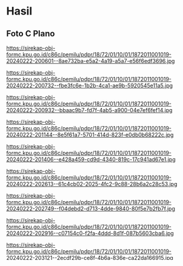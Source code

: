# Hasil

## Foto C Plano

https://sirekap-obj-formc.kpu.go.id/c86c/pemilu/pdpr/18/72/01/10/01/1872011001019-20240222-200601--8ae732ba-e5a2-4a19-a5a7-e56f6edf3696.jpg

https://sirekap-obj-formc.kpu.go.id/c86c/pemilu/pdpr/18/72/01/10/01/1872011001019-20240222-200732--fbe3fc6e-1b2b-4ca1-ae9b-5920545e11a5.jpg

https://sirekap-obj-formc.kpu.go.id/c86c/pemilu/pdpr/18/72/01/10/01/1872011001019-20240222-200932--bbaac9b7-fd7f-4ab5-a900-04e7ef6fef14.jpg

https://sirekap-obj-formc.kpu.go.id/c86c/pemilu/pdpr/18/72/01/10/01/1872011001019-20240222-201144--8e5f61a7-5701-414d-823f-e0db0b68222c.jpg

https://sirekap-obj-formc.kpu.go.id/c86c/pemilu/pdpr/18/72/01/10/01/1872011001019-20240222-201406--e428a459-cd9d-4340-819c-17c941ad67e1.jpg

https://sirekap-obj-formc.kpu.go.id/c86c/pemilu/pdpr/18/72/01/10/01/1872011001019-20240222-202613--61c4cb02-2025-4fc2-9c88-28b6a2c28c53.jpg

https://sirekap-obj-formc.kpu.go.id/c86c/pemilu/pdpr/18/72/01/10/01/1872011001019-20240222-202749--f04debd2-d713-4dde-9840-80f5e7b2fb7f.jpg

https://sirekap-obj-formc.kpu.go.id/c86c/pemilu/pdpr/18/72/01/10/01/1872011001019-20240222-202916--c07154c0-f2fa-4ddd-8d1f-087b5603cba6.jpg

https://sirekap-obj-formc.kpu.go.id/c86c/pemilu/pdpr/18/72/01/10/01/1872011001019-20240222-203121--2ecdf29b-ce8f-4b6a-836e-ca22da166915.jpg

https://sirekap-obj-formc.kpu.go.id/c86c/pemilu/pdpr/18/72/01/10/01/1872011001019-20240222-203350--1c0612d9-5688-4938-a4a9-a78531ecc93b.jpg

https://sirekap-obj-formc.kpu.go.id/c86c/pemilu/pdpr/18/72/01/10/01/1872011001019-20240222-203502--ccbce8c5-ce4f-49bc-9609-887a3c61364a.jpg

https://sirekap-obj-formc.kpu.go.id/c86c/pemilu/pdpr/18/72/01/10/01/1872011001019-20240222-203653--7f71ad01-759d-4731-ac8d-ad7078bb3885.jpg

https://sirekap-obj-formc.kpu.go.id/c86c/pemilu/pdpr/18/72/01/10/01/1872011001019-20240222-203804--14ab90c8-3993-4d24-8451-784033b9d339.jpg

https://sirekap-obj-formc.kpu.go.id/c86c/pemilu/pdpr/18/72/01/10/01/1872011001019-20240222-210329--99f4560c-1553-463a-8c7a-4935c2ee49dc.jpg

https://sirekap-obj-formc.kpu.go.id/c86c/pemilu/pdpr/18/72/01/10/01/1872011001019-20240222-204227--dd92b353-8cc6-4fe5-8c59-84f3c041e69c.jpg

https://sirekap-obj-formc.kpu.go.id/c86c/pemilu/pdpr/18/72/01/10/01/1872011001019-20240222-204358--46740d73-44a4-4a2d-8637-c96f24440d40.jpg

https://sirekap-obj-formc.kpu.go.id/c86c/pemilu/pdpr/18/72/01/10/01/1872011001019-20240222-204518--48c3148b-778e-4b68-b2f2-3c260be416a3.jpg

https://sirekap-obj-formc.kpu.go.id/c86c/pemilu/pdpr/18/72/01/10/01/1872011001019-20240222-204654--3bd16795-fe83-412d-a8c6-e20ef331ef72.jpg

https://sirekap-obj-formc.kpu.go.id/c86c/pemilu/pdpr/18/72/01/10/01/1872011001019-20240222-204803--77119903-3892-4bd2-a5da-6236183b64e2.jpg

https://sirekap-obj-formc.kpu.go.id/c86c/pemilu/pdpr/18/72/01/10/01/1872011001019-20240222-204904--2e2641b4-406d-47d1-a4a3-ab05f1cbf41a.jpg


## Metadata

| Key        | Value               |
| ---------- | ------------------- |
| Time Stamp | 2024-03-03 00:03:46 |
| Kode Dapil | 1801                |



